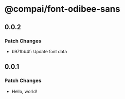 # @compai/font-odibee-sans

## 0.0.2

### Patch Changes

- b971bb4f: Update font data

## 0.0.1

### Patch Changes

- Hello, world!

